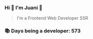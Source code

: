 ### Hi 👋 I&#39;m Juani 🦁

> I&#39;m a Frontend Web Developer SSR

### 📚 Days being a developer: 573

